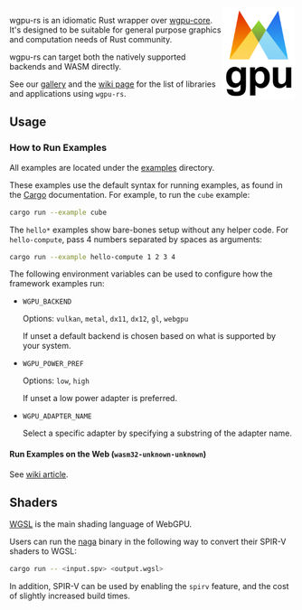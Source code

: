 <img align="right" width="25%" src="../logo.png">

wgpu-rs is an idiomatic Rust wrapper over [wgpu-core](https://github.com/gfx-rs/wgpu). It's designed to be suitable for general purpose graphics and computation needs of Rust community.

wgpu-rs can target both the natively supported backends and WASM directly.

See our [gallery](https://wgpu.rs/#showcase) and the [wiki page](https://github.com/gfx-rs/wgpu-rs/wiki/Applications-and-Libraries) for the list of libraries and applications using `wgpu-rs`.

## Usage

### How to Run Examples

All examples are located under the [examples](examples) directory.

These examples use the default syntax for running examples, as found in the [Cargo](https://doc.rust-lang.org/cargo/reference/manifest.html#examples) documentation. For example, to run the `cube` example:

```bash
cargo run --example cube
```

The `hello*` examples show bare-bones setup without any helper code. For `hello-compute`, pass 4 numbers separated by spaces as arguments:

```bash
cargo run --example hello-compute 1 2 3 4
```

The following environment variables can be used to configure how the framework examples run:

- `WGPU_BACKEND`

  Options: `vulkan`, `metal`, `dx11`, `dx12`, `gl`, `webgpu`

  If unset a default backend is chosen based on what is supported
  by your system.

- `WGPU_POWER_PREF`

  Options: `low`, `high`

  If unset a low power adapter is preferred.

- `WGPU_ADAPTER_NAME`

  Select a specific adapter by specifying a substring of the adapter name.

#### Run Examples on the Web (`wasm32-unknown-unknown`)

See [wiki article](https://github.com/gfx-rs/wgpu-rs/wiki/Running-on-the-Web-with-WebGPU-and-WebGL).

## Shaders

[WGSL](https://gpuweb.github.io/gpuweb/wgsl/) is the main shading language of WebGPU.

Users can run the [naga](https://github.com/gfx-rs/naga) binary in the following way to convert their SPIR-V shaders to WGSL:
```bash
cargo run -- <input.spv> <output.wgsl>
```

In addition, SPIR-V can be used by enabling the `spirv` feature, and the cost of slightly increased build times.
